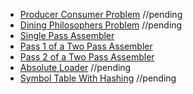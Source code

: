 - [Producer Consumer Problem](#) //pending
- [Dining Philosophers Problem](#) //pending
- [Single Pass Assembler](https://github.com/KTU-CSE/System-Software-lab/tree/master/Process%20Synchronization/Assemblers/Single%20Pass%20Assembler/README.md)
- [Pass 1 of a Two Pass Assembler](https://github.com/KTU-CSE/System-Software-lab/tree/master/Process%20Synchronization/Assemblers/Two%20Pass%20Assembler/Pass%201%20of%20a%20Two%20Pass%20Assembler/README.md)
- [Pass 2 of a Two Pass Assembler](https://github.com/KTU-CSE/System-Software-lab/tree/master/Process%20Synchronization/Assemblers/Two%20Pass%20Assembler/Pass%202%20of%20a%20Two%20Pass%20Assembler/README.md)
- [Absolute Loader](#) //pending
- [Symbol Table With Hashing](#) //pending